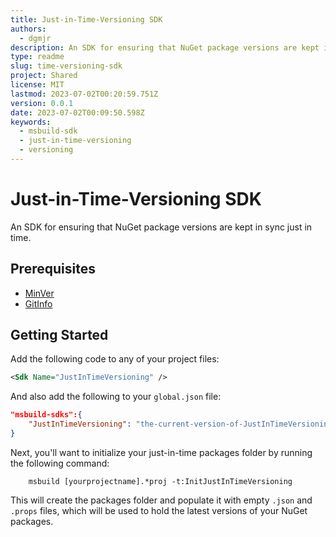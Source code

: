```yaml
---
title: Just-in-Time-Versioning SDK
authors:
  - dgmjr
description: An SDK for ensuring that NuGet package versions are kept in sync just in time.
type: readme
slug: time-versioning-sdk
project: Shared
license: MIT
lastmod: 2023-07-02T00:20:59.751Z
version: 0.0.1
date: 2023-07-02T00:09:50.598Z
keywords:
  - msbuild-sdk
  - just-in-time-versioning
  - versioning
---
```


# Just-in-Time-Versioning SDK

An SDK for ensuring that NuGet package versions are kept in sync just in time.

## Prerequisites

- [MinVer](https://github.com/adamralph/minver)
- [GitInfo](https://github.com/devlooped/GitInfo)

## Getting Started

Add the following code to any of your project files:

```xml
<Sdk Name="JustInTimeVersioning" />
```

And also add the following to your `global.json` file:

```json
"msbuild-sdks":{
    "JustInTimeVersioning": "the-current-version-of-JustInTimeVersioning"
}
```

Next, you'll want to initialize your just-in-time packages folder by running the following command:

```shell
    msbuild [yourprojectname].*proj -t:InitJustInTimeVersioning
```

This will create the packages folder and populate it with empty `.json` and `.props` files, which will be used to hold the latest versions of your NuGet packages.

